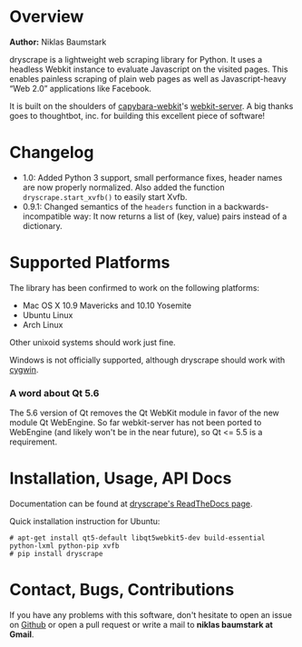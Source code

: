 # Overview

**Author:** Niklas Baumstark

dryscrape is a lightweight web scraping library for Python. It uses a 
headless Webkit instance to evaluate Javascript on the visited pages. This 
enables painless scraping of plain web pages as well as Javascript-heavy 
“Web 2.0” applications like
Facebook.

It is built on the shoulders of
[capybara-webkit](https://github.com/thoughtbot/capybara-webkit)'s 
[webkit-server](https://github.com/niklasb/webkit-server). A big thanks goes 
to thoughtbot, inc. for building this excellent piece of software!

# Changelog

* 1.0: Added Python 3 support, small performance fixes, header names are now
  properly normalized. Also added the function `dryscrape.start_xvfb()` to
  easily start Xvfb.
* 0.9.1: Changed semantics of the `headers` function in
  a backwards-incompatible way: It now returns a list of (key, value)
  pairs instead of a dictionary.

# Supported Platforms

The library has been confirmed to work on the following platforms:

* Mac OS X 10.9 Mavericks and 10.10 Yosemite
* Ubuntu Linux
* Arch Linux

Other unixoid systems should work just fine.

Windows is not officially supported, although dryscrape should work
with [cygwin](https://www.cygwin.com/).

### A word about Qt 5.6

The 5.6 version of Qt removes the Qt WebKit module in favor of the new module Qt WebEngine. So far webkit-server has not been ported to WebEngine (and likely won't be in the near future), so Qt <= 5.5 is a requirement.

# Installation, Usage, API Docs

Documentation can be found at 
[dryscrape's ReadTheDocs page](http://readthedocs.org/docs/dryscrape/).

Quick installation instruction for Ubuntu:

    # apt-get install qt5-default libqt5webkit5-dev build-essential python-lxml python-pip xvfb
    # pip install dryscrape

# Contact, Bugs, Contributions

If you have any problems with this software, don't hesitate to open an
issue on [Github](https://github.com/niklasb/dryscrape) or open a pull
request or write a mail to **niklas baumstark at Gmail**.
